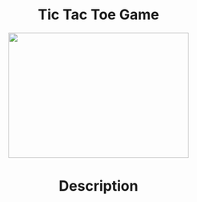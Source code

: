 <h1 align="center">Tic Tac Toe Game</h1>

<p align="center"><img src="https://media3.giphy.com/media/3o6Mbi4ZSMvoBOYBlS/giphy.gif?cid=ecf05e478cjok9v5lfr7bplfmvskp3oadjdxmf93cc5pk4kk&rid=giphy.gif&ct=g" width="360" height="250" alt=""/></p>

<h1 align="center">Description</h1> 
